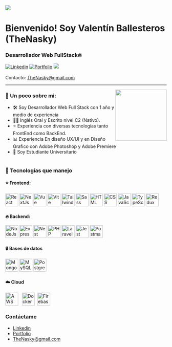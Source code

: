 ![](https://github.com/TheNasky/About-Me/blob/main/Banner.png)

# Bienvenido! Soy Valentín Ballesteros (TheNasky)

### Desarrollador Web FullStack🔥

[![Linkedin](https://img.shields.io/badge/-Valentín%20Ballesteros-blue?style=flat-square&logo=Linkedin&logoColor=white&link=https://www.linkedin.com/in/valent%C3%ADn-ballesteros/)](https://www.linkedin.com/in/valent%C3%ADn-ballesteros/) [![Portfolio](https://img.shields.io/badge/My%20-%20Portfolio%20-%20purple
)](https://valentinballesteros2023.vercel.app/) ![](https://komarev.com/ghpvc/?username=TheNasky&label=Visitas+al+Perfil&abbreviated=true)
<br></br>
Contacto: [TheNasky@gmail.com](mailto:thenasky@gmail.com)

<hr>
<img align='right' src="https://media.giphy.com/media/M9gbBd9nbDrOTu1Mqx/giphy.gif" width="160">

### 📕 Un poco sobre mi:

-  🛠️ Soy Desarrollador Web Full Stack con 1 año y medio de experiencia
-  👨‍💻 Inglés Oral y Escrito nivel C2 (Nativo).
-  ⭐️ Experiencia con diversas tecnologías tanto FrontEnd como BackEnd.
-  📊 Experiencia En diseño UX/UI y en Diseño Grafico con Adobe Photoshop y Adobe Premiere
-  📙 Soy Estudiante Universitario
<br></br>
### 🔧 Tecnologías que manejo

#### ⭐️ Frontend:
<p>
<img src="https://github.com/TheNasky/About-Me/blob/main/React.svg" alt="React" width="40" height=40"/>
<img src="https://github.com/TheNasky/About-Me/blob/main/NextJs.svg" alt="NextJs" width="40" height=40"/>
<img src="https://github.com/TheNasky/About-Me/blob/main/Vue.svg" alt="Vue" width="40" height=40"/>
<img src="https://github.com/TheNasky/About-Me/blob/main/Vite.svg" alt="Vite" width="40" height=40"/>
<img src="https://github.com/TheNasky/About-Me/blob/main/Tailwind.svg" alt="Tailwind CSS" width="40" height=40"/>
<img src="https://github.com/TheNasky/About-Me/blob/main/sass.svg" alt="Sass" width="40" height=40"/>
<img src="https://github.com/TheNasky/About-Me/blob/main/html.svg" alt="HTML" width="40" height=40"/>
<img src="https://github.com/TheNasky/About-Me/blob/main/css.svg" alt="CSS" width="40" height=40"/>
<img src="https://github.com/TheNasky/About-Me/blob/main/JavaScript.svg" alt="JavaScript" width="40" height=40"/>
<img src="https://github.com/TheNasky/About-Me/blob/main/TypeScript.svg" alt="TypeScript" width="40" height=40"/>
<img src="https://github.com/TheNasky/About-Me/blob/main/Redux.svg" alt="Redux" width="40" height=40"/>

</p>

#### 🔥 Backend:
<p>
<img src="https://github.com/TheNasky/About-Me/blob/main/Node.svg" alt="NodeJs" width="40" height=40"/>
<img src="https://github.com/TheNasky/About-Me/blob/main/Express.svg" alt="Express" width="40" height=40"/>
<img src="https://github.com/TheNasky/About-Me/blob/main/Nest.svg" alt="Nest" width="40" height="40"/>
<img src="https://github.com/TheNasky/About-Me/blob/main/php.svg" alt="PHP" width="40" height=40"/>
<img src="https://github.com/TheNasky/About-Me/blob/main/Laravel.svg" alt="Laravel" width="40" height=40"/>
<img src="https://github.com/TheNasky/About-Me/blob/main/Jest.svg" alt="Jest" width="40" height=40"/>
<img src="https://github.com/TheNasky/About-Me/blob/main/Postman.svg" alt="Postman" width="40" height=40"/>

</p>

#### 🔒 Bases de datos
<p>
<img src="https://github.com/TheNasky/About-Me/blob/main/Mongo.svg" alt="MongoDB" width="40" height=40"/>
<img src="https://github.com/TheNasky/About-Me/blob/main/MySQL.svg" alt="MySQL" width="40" height=40"/>
<img src="https://github.com/TheNasky/About-Me/blob/main/Postgre.svg" alt="PostgreSQL" width="40" height=40"/>

</p>

#### ☁️ Cloud
<p>
<img src="https://github.com/TheNasky/About-Me/blob/main/aws.svg" alt="AWS" width="40" height=40"/>&nbsp;&nbsp;
<img src="https://github.com/TheNasky/About-Me/blob/main/Docker.svg" alt="Docker" width="40" height=40"/>&nbsp
<img src="https://github.com/TheNasky/About-Me/blob/main/Firebase.svg" alt="Firebase" width="40" height=40"/>

</p>

### Contáctame

-  [Linkedin](https://www.linkedin.com/in/valent%C3%ADn-ballesteros/)
-  [Portfolio](https://valentinballesteros2023.vercel.app/)
-  [TheNasky@gmail.com](mailto:thenasky@gmail.com)
#
